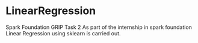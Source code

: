 # LinearRegression
Spark Foundation GRIP Task 2
As part of the internship in spark foundation Linear Regression using sklearn is carried out.
